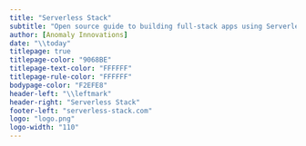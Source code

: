 ```yaml
---
title: "Serverless Stack"
subtitle: "Open source guide to building full-stack apps using Serverless and React"
author: [Anomaly Innovations]
date: "\\today"
titlepage: true
titlepage-color: "9068BE"
titlepage-text-color: "FFFFFF"
titlepage-rule-color: "FFFFFF"
bodypage-color: "F2EFE8"
header-left: "\\leftmark"
header-right: "Serverless Stack"
footer-left: "serverless-stack.com"
logo: "logo.png"
logo-width: "110"
---
```


